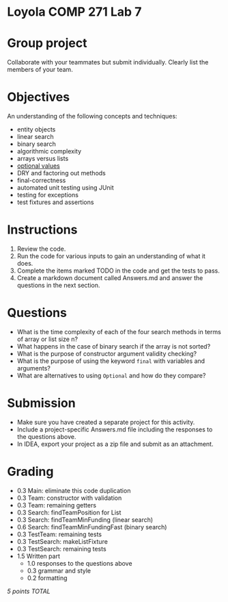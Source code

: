 # Loyola COMP 271 Lab 7

# Group project

Collaborate with your teammates but submit individually. 
Clearly list the members of your team.

# Objectives

An understanding of the following concepts and techniques:

- entity objects
- linear search
- binary search
- algorithmic complexity
- arrays versus lists
- [optional values](https://docs.oracle.com/javase/8/docs/api/java/util/Optional.html)
- DRY and factoring out methods
- final-correctness
- automated unit testing using JUnit
- testing for exceptions
- test fixtures and assertions

# Instructions

1. Review the code.
2. Run the code for various inputs to gain an understanding of what it does.
3. Complete the items marked TODO in the code and get the tests to pass.
4. Create a markdown document called Answers.md and answer the questions in the next section.

# Questions

- What is the time complexity of each of the four search methods in terms of array or list size n?
- What happens in the case of binary search if the array is not sorted?
- What is the purpose of constructor argument validity checking?
- What is the purpose of using the keyword `final` with variables and arguments?
- What are alternatives to using `Optional` and how do they compare?

# Submission

- Make sure you have created a separate project for this activity.
- Include a project-specific Answers.md file including the responses to the questions above.
- In IDEA, export your project as a zip file and submit as an attachment.

# Grading

- 0.3 Main: eliminate this code duplication
- 0.3 Team: constructor with validation
- 0.3 Team: remaining getters
- 0.3 Search: findTeamPosition for List
- 0.3 Search: findTeamMinFunding (linear search)
- 0.6 Search: findTeamMinFundingFast (binary search)
- 0.3 TestTeam: remaining tests
- 0.3 TestSearch: makeListFixture
- 0.3 TestSearch: remaining tests
- 1.5 Written part
  - 1.0 responses to the questions above
  - 0.3 grammar and style
  - 0.2 formatting

*5 points TOTAL*
